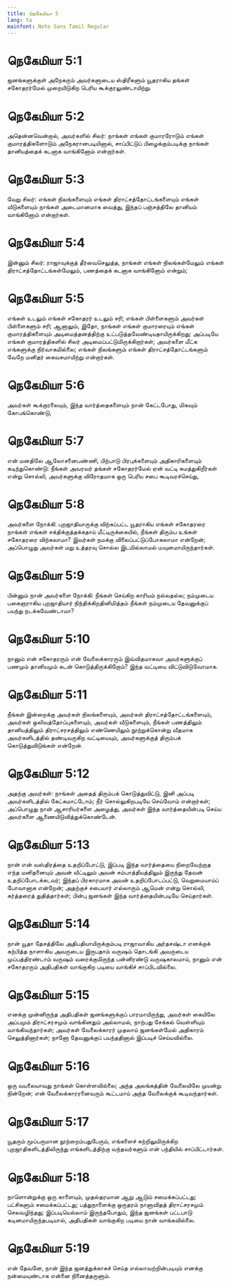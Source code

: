```yaml
---
title: நெகேமியா 5
lang: ta
mainfont: Noto Sans Tamil Regular
---
```


# நெகேமியா 5:1

ஜனங்களுக்குள் அநேகரும் அவர்களுடைய ஸ்திரீகளும் யூதராகிய தங்கள் சகோதரர்மேல் முறையிடுகிற பெரிய கூக்குரலுண்டாயிற்று.

# நெகேமியா 5:2

அதென்னவென்றால், அவர்களில் சிலர்: நாங்கள் எங்கள் குமாரரோடும் எங்கள் குமாரத்திகளோடும் அநேகரானபடியினால், சாப்பிட்டுப் பிழைக்கும்படிக்கு நாங்கள் தானியத்தைக் கடனாக வாங்கினோம் என்றார்கள்.

# நெகேமியா 5:3

வேறு சிலர்: எங்கள் நிலங்களையும் எங்கள் திராட்சத்தோட்டங்களையும் எங்கள் வீடுகளையும் நாங்கள் அடைமானமாக வைத்து, இந்தப் பஞ்சத்திலே தானியம் வாங்கினோம் என்றார்கள்.

# நெகேமியா 5:4

இன்னும் சிலர்: ராஜாவுக்குத் தீர்வைசெலுத்த, நாங்கள் எங்கள் நிலங்கள்மேலும் எங்கள் திராட்சத்தோட்டங்கள்மேலும், பணத்தைக் கடனாக வாங்கினோம் என்றும்;

# நெகேமியா 5:5

எங்கள் உடலும் எங்கள் சகோதரர் உடலும் சரி; எங்கள் பிள்ளைகளும் அவர்கள் பிள்ளைகளும் சரி; ஆனாலும், இதோ, நாங்கள் எங்கள் குமாரரையும் எங்கள் குமாரத்திகளையும் அடிமைத்தனத்திற்கு உட்படுத்தவேண்டியதாயிருக்கிறது; அப்படியே எங்கள் குமாரத்திகளில் சிலர் அடிமைப்பட்டுமிருக்கிறார்கள்; அவர்களை மீட்க எங்களுக்கு நிர்வாகமில்லை; எங்கள் நிலங்களும் எங்கள் திராட்சத்தோட்டங்களும் வேறே மனிதர் கைவசமாயிற்று என்றார்கள்.

# நெகேமியா 5:6

அவர்கள் கூக்குரலையும், இந்த வார்த்தைகளையும் நான் கேட்டபோது, மிகவும் கோபங்கொண்டு,

# நெகேமியா 5:7

என் மனதிலே ஆலோசனைபண்ணி, பிற்பாடு பிரபுக்களையும் அதிகாரிகளையும் கடிந்துகொண்டு: நீங்கள் அவரவர் தங்கள் சகோதரர்மேல் ஏன் வட்டி சுமத்துகிறீர்கள் என்று சொல்லி, அவர்களுக்கு விரோதமாக ஒரு பெரிய சபை கூடிவரச்செய்து,

# நெகேமியா 5:8

அவர்களை நோக்கி: புறஜாதியாருக்கு விற்கப்பட்ட யூதராகிய எங்கள் சகோதரரை நாங்கள் எங்கள் சக்திக்குத்தக்கதாய் மீட்டிருக்கையில், நீங்கள் திரும்ப உங்கள் சகோதரரை விற்கலாமா? இவர்கள் நமக்கு விலைப்பட்டுப்போகலாமா என்றேன்; அப்பொழுது அவர்கள் மறு உத்தரவு சொல்ல இடமில்லாமல் மவுனமாயிருந்தார்கள்.

# நெகேமியா 5:9

பின்னும் நான் அவர்களை நோக்கி: நீங்கள் செய்கிற காரியம் நல்லதல்ல; நம்முடைய பகைஞராகிய புறஜாதியார் நிந்திக்கிறதினிமித்தம் நீங்கள் நம்முடைய தேவனுக்குப் பயந்து நடக்கவேண்டாமா?

# நெகேமியா 5:10

நானும் என் சகோதரரும் என் வேலைக்காரரும் இவ்விதமாகவா அவர்களுக்குப் பணமும் தானியமும் கடன் கொடுத்திருக்கிறோம்? இந்த வட்டியை விட்டுவிடுவோமாக.

# நெகேமியா 5:11

நீங்கள் இன்றைக்கு அவர்கள் நிலங்களையும், அவர்கள் திராட்சத்தோட்டங்களையும், அவர்கள் ஒலிவத்தோப்புகளையும், அவர்கள் வீடுகளையும், நீங்கள் பணத்திலும் தானியத்திலும் திராட்சரசத்திலும் எண்ணெயிலும் நூற்றுக்கொன்று வீதமாக அவர்களிடத்தில் தண்டிவருகிற வட்டியையும், அவர்களுக்குத் திரும்பக் கொடுத்துவிடுங்கள் என்றேன்.

# நெகேமியா 5:12

அதற்கு அவர்கள்: நாங்கள் அதைத் திரும்பக் கொடுத்துவிட்டு, இனி அப்படி அவர்களிடத்தில் கேட்கமாட்டோம்; நீர் சொல்லுகிறபடியே செய்வோம் என்றார்கள்; அப்பொழுது நான் ஆசாரியர்களை அழைத்து, அவர்கள் இந்த வார்த்தையின்படி செய்ய அவர்களை ஆணையிடுவித்துக்கொண்டேன்.

# நெகேமியா 5:13

நான் என் வஸ்திரத்தை உதறிப்போட்டு, இப்படி இந்த வார்த்தையை நிறைவேற்றாத எந்த மனிதனையும் அவன் வீட்டிலும் அவன் சம்பாத்தியத்திலும் இருந்து தேவன் உதறிப்போடக்கடவர்; இந்தப் பிரகாரமாக அவன் உதறிப்போடப்பட்டு, வெறுமையாய்ப் போவானாக என்றேன்; அதற்குச் சபையார் எல்லாரும் ஆமென் என்று சொல்லி, கர்த்தரைத் துதித்தார்கள்; பின்பு ஜனங்கள் இந்த வார்த்தையின்படியே செய்தார்கள்.

# நெகேமியா 5:14

நான் யூதா தேசத்திலே அதிபதியாயிருக்கும்படி ராஜாவாகிய அர்தசஷ்டா எனக்குக் கற்பித்த நாளாகிய அவருடைய இருபதாம் வருஷம் தொடங்கி அவருடைய முப்பத்திரண்டாம் வருஷம் வரைக்குமிருந்த பன்னிரண்டு வருஷகாலமாய், நானும் என் சகோதரரும் அதிபதிகள் வாங்குகிற படியை வாங்கிச் சாப்பிடவில்லை.

# நெகேமியா 5:15

எனக்கு முன்னிருந்த அதிபதிகள் ஜனங்களுக்குப் பாரமாயிருந்து, அவர்கள் கையிலே அப்பமும் திராட்சரசமும் வாங்கினதும் அல்லாமல், நாற்பது சேக்கல் வெள்ளியும் வாங்கிவந்தார்கள்; அவர்கள் வேலைக்காரர் முதலாய் ஜனங்கள்மேல் அதிகாரம் செலுத்தினார்கள்; நானோ தேவனுக்குப் பயந்ததினால் இப்படிச் செய்யவில்லை.

# நெகேமியா 5:16

ஒரு வயலையாவது நாங்கள் கொள்ளவில்லை; அந்த அலங்கத்தின் வேலையிலே முயன்று நின்றேன்; என் வேலைக்காரரனைவரும் கூட்டமாய் அந்த வேலைக்குக் கூடிவந்தார்கள்.

# நெகேமியா 5:17

யூதரும் மூப்பருமான நூற்றைம்பதுபேரும், எங்களைச் சுற்றிலுமிருக்கிற புறஜாதிகளிடத்திலிருந்து எங்களிடத்திற்கு வந்தவர்களும் என் பந்தியில் சாப்பிட்டார்கள்.

# நெகேமியா 5:18

நாளொன்றுக்கு ஒரு காளையும், முதல்தரமான ஆறு ஆடும் சமைக்கப்பட்டது; பட்சிகளும் சமைக்கப்பட்டது; பத்துநாளைக்கு ஒருதரம் நானாவிதத் திராட்சரசமும் செலவழிந்தது; இப்படியெல்லாம் இருந்தபோதும், இந்த ஜனங்கள் பட்டபாடு கடினமாயிருந்தபடியால், அதிபதிகள் வாங்குகிற படியை நான் வாங்கவில்லை.

# நெகேமியா 5:19

என் தேவனே, நான் இந்த ஜனத்துக்காகச் செய்த எல்லாவற்றின்படியும் எனக்கு நன்மையுண்டாக என்னை நினைத்தருளும்.

